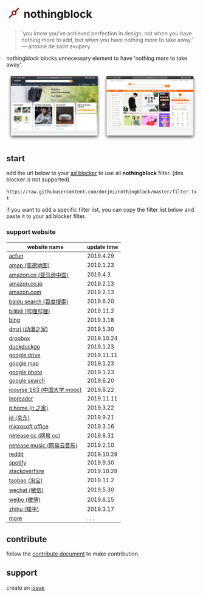 <h1>
  <sub>
    <img src="asset/nothongblock-logo.png" alt="nothongblock logo" height="40" width="40">
  </sub>
  nothingblock
</h1>

> 'you know you've achieved perfection in design, not when you have nothing more to add, but when you have nothing more to take away.' ― antoine de saint exupery

nothingblock blocks unnecessary element to have 'nothing more to take away'. 

![nothingblock sample](asset/nothingblock-sample.jpg)

## start

add the url below to your [ad blocker](https://bing.com/search?q=ad+blocker) to use all **nothingblock** filter. (dns blocker is not supported)

`https://raw.githubusercontent.com/dorjmi/nothingblock/master/filter.txt`

if you want to add a specific filter list, you can copy the filter list below and paste it to your ad blocker filter.

### support website

| website name                                                | update time |
| ----------------------------------------------------------- | ----------- |
| [acfun](filter-item/acfun.txt)                              | 2019.4.29   |
| [amap (高德地图)](filter-item/amap.txt)                     | 2019.1.23   |
| [amazon.cn (亚马逊中国)](filter-item/amazon.cn.txt)         | 2019.4.3    |
| [amazon.co.jp](filter-item/amazon.co.jp.txt)                | 2019.2.13   |
| [amazon.com](filter-item/amazon.com.txt)                    | 2019.2.13   |
| [baidu search (百度搜索)](filter-item/baidu-search.txt)     | 2019.6.20   |
| [bilibili (哔哩哔哩)](filter-item/bilibili.txt)             | 2019.11.2   |
| [bing](filter-item/bing.txt)                                | 2019.3.18   |
| [dmzj (动漫之家)](filter-item/dmzj.txt)                     | 2019.5.30   |
| [dropbox](filter-item/dropbox.txt)                          | 2019.10.24  |
| [duckduckgo](filter-item/duckduckgo.txt)                    | 2019.1.23   |
| [google drive](filter-item/google-drive.txt)                | 2019.11.11   |
| [google map](filter-item/google-map.txt)                    | 2019.1.23   |
| [google photo](filter-item/google-photo.txt)                | 2019.1.23   |
| [google search](filter-item/google-search.txt)              | 2019.6.20   |
| [icourse 163 (中国大学 mooc)](filter-item/icourse163.txt)   | 2019.8.22   |
| [inoreader](filter-item/inoreader.txt)                      | 2019.11.11   |
| [it home (it 之家)](filter-item/it-home.txt)                | 2019.3.22   |
| [jd (京东)](filter-item/jd.txt)                             | 2019.9.21   |
| [microsoft office](filter-item/microsoft-office.txt)        | 2019.3.16   |
| [netease cc (网易 cc)](filter-item/netease-cc.txt)          | 2019.8.31   |
| [netease music (网易云音乐)](filter-item/netease-music.txt) | 2019.2.10   |
| [reddit](filter-item/reddit.txt)                            | 2019.10.28  |
| [spotify](filter-item/spotify.txt)                          | 2019.9.30   |
| [stackoverflow](filter-item/stackoverflow.txt)              | 2019.10.28  |
| [taobao (淘宝)](filter-item/taobao.txt)                     | 2019.11.2   |
| [wechat (微信)](filter-item/wechat.txt)                     | 2019.5.30   |
| [weibo (微博)](filter-item/weibo.txt)                       | 2019.8.15   |
| [zhihu (知乎)](filter-item/zhihu.txt)                       | 2019.3.17   |
| [more](document/more-website.md)                            | . . .       |

## contribute

follow the [contribute document](document/contribute.md) to make contribution.

## support

create an [issue](https://github.com/dorjmi/nothingblock/issues/new)
